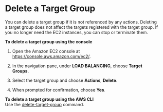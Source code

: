 # Delete a Target Group<a name="delete-target-group"></a>

You can delete a target group if it is not referenced by any actions\. Deleting a target group does not affect the targets registered with the target group\. If you no longer need the EC2 instances, you can stop or terminate them\.

**To delete a target group using the console**

1. Open the Amazon EC2 console at [https://console\.aws\.amazon\.com/ec2/](https://console.aws.amazon.com/ec2/)\.

1. In the navigation pane, under **LOAD BALANCING**, choose **Target Groups**\.

1. Select the target group and choose **Actions**, **Delete**\.

1. When prompted for confirmation, choose **Yes**\.

**To delete a target group using the AWS CLI**  
Use the [delete\-target\-group](https://docs.aws.amazon.com/cli/latest/reference/elbv2/delete-target-group.html) command\.